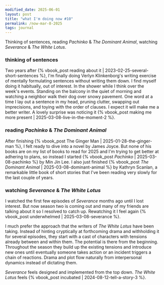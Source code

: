 ```yaml
---
modified_date: 2025-06-01
layout: post
title: "what I'm doing now #10"
permalink: /now-mar-8-2025
tags: journal
---
```


Thinking of sentences, reading _Pachinko_ & _The Dominant Animal_, watching _Severance_ & _The White Lotus_.
<!--more-->

### thinking of sentences

Two years after {% vbook_post reading about it | 2023-02-25-several-short-sentences %}, I'm finally doing Verlyn Klinkenborg's writing exercise of mentally formulating sentences without writing them down.
I find myself doing it habitually, out of interest.
In the shower while I think over the week's events.
Standing on the balcony in the quiet of morning and watching a neighbor walk their dog over snowy pavement.
One word at a time I lay out a sentence in my head, pruning clutter, swapping out imprecisions, and toying with the order of clauses.
I expect it will make me a better writer.
A lovely surprise was noticing it {% vbook_post making me more present | 2025-03-08-live-in-the-moment-2 %}.

### reading _Pachinko_ & _The Dominant Animal_

After finishing {% vbook_post The Ginger Man | 2025-01-28-the-ginger-man %}, I felt ready to dive into a novel by James Joyce.
But none of his books are on my list of books to read for 2025 and I'm trying to get better at adhering to plans, so instead I started {% vbook_post _Pachinko_ | 2025-03-08-pachinko %} by Min Jin Lee.
I also just finished {% vbook_post _The Dominant Animal_ | 2025-03-08-dominant-animal %} by Kathryn Scanlan, a remarkable little book of short stories that I've been reading very slowly for the last couple of years.

### watching _Severance_ & _The White Lotus_

I watched the first few episodes of _Severance_ months ago until I lost interest.
But now season two is coming out and many of my friends are talking about it so I resolved to catch up.
Rewatching it I feel again {% vbook_post underwhelmed | 2025-03-08-severance %}.

I much prefer the approach that the writers of _The White Lotus_ have been taking.
Instead of hinting cryptically at forthcoming drama and withholding it for several episodes, they start with a cast of characters with tensions already between and within them.
The potential is there from the beginning.
Throughout the season they build up the existing tensions and introduce new ones until eventually someone takes action or an incident triggers a chain of reactions.
Drama and plot flow naturally from interpersonal dynamics instead of dictating them.

_Severance_ feels designed and implemented from the top down.
_The White Lotus_ feels {% vbook_post incubated | 2024-08-12-tell-a-story-3 %}.
